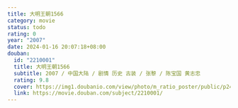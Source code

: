 ```yaml
---
title: 大明王朝1566
category: movie
status: todo
rating: 0
year: "2007"
date: 2024-01-16 20:07:18+08:00
douban:
  id: "2210001"
  title: 大明王朝1566
  subtitle: 2007 / 中国大陆 / 剧情 历史 古装 / 张黎 / 陈宝国 黄志忠
  rating: 9.8
  cover: https://img1.doubanio.com/view/photo/m_ratio_poster/public/p2444453078.jpg
  link: https://movie.douban.com/subject/2210001/
---
```



